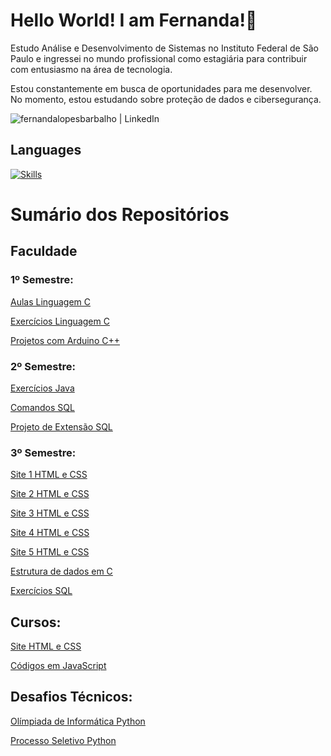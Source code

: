 # Hello World! I am Fernanda!👋

Estudo Análise e Desenvolvimento de Sistemas no Instituto Federal de São Paulo e ingressei no mundo profissional como estagiária para contribuir com entusiasmo na área de tecnologia. 

Estou constantemente em busca de oportunidades para me desenvolver. No momento, estou estudando sobre proteção de dados e cibersegurança.

[<img align="left" alt="fernandalopesbarbalho | LinkedIn" src="https://img.shields.io/badge/LinkedIn-0077B5?style=for-the-badge&logo=linkedin&logoColor=white" />](https://www.linkedin.com/in/fernandalopesbarbalho/)
<br>

## Languages

[![Skills](https://skills.thijs.gg/icons?i=py,c,java,js,html,css,cpp,arduino&theme=dark)](https://skills.thijs.gg)

# Sumário dos Repositórios
## Faculdade
### 1º Semestre:
[Aulas Linguagem C](https://github.com/fernandalopesbarbalho/aulas-ifsp-semestre1)

[Exercícios Linguagem C](https://github.com/fernandalopesbarbalho/exercicios-ifsp-semestre1)

[Projetos com Arduino C++](https://github.com/fernandalopesbarbalho/arduino-ifsp-semestre1)

### 2º Semestre:
[Exercícios Java](https://github.com/fernandalopesbarbalho/exercicios-ifsp-semestre2)

[Comandos SQL](https://github.com/fernandalopesbarbalho/sql-ifsp-semestre2)

[Projeto de Extensão SQL](https://github.com/fernandalopesbarbalho/ifsp-sql-versionary)

### 3º Semestre:
[Site 1 HTML e CSS](https://github.com/fernandalopesbarbalho/dwba4-semana-01-pt302525x)

[Site 2 HTML e CSS](https://github.com/fernandalopesbarbalho/dwba4-semana-03-pt302525x)

[Site 3 HTML e CSS](https://github.com/fernandalopesbarbalho/dwba4-semana-04-pt302525x)

[Site 4 HTML e CSS](https://github.com/fernandalopesbarbalho/dwba4-semana-05-pt302525x)

[Site 5 HTML e CSS](https://github.com/fernandalopesbarbalho/dwba4-semana-06-pt302525x)

[Estrutura de dados em C](https://github.com/fernandalopesbarbalho/estrutura-ifsp-semestre3)

[Exercícios SQL](https://github.com/fernandalopesbarbalho/sql-ifsp-semestre3)

## Cursos:
[Site HTML e CSS](https://github.com/fernandalopesbarbalho/site-alura)

[Códigos em JavaScript](https://github.com/fernandalopesbarbalho/javascript-alura)

## Desafios Técnicos:
[Olímpiada de Informática Python](https://github.com/fernandalopesbarbalho/olimpiada-de-informatica)

[Processo Seletivo Python](https://github.com/fernandalopesbarbalho/desafio-pwc)
